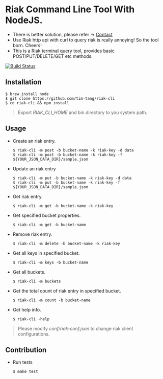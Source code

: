 Riak Command Line Tool With NodeJS.
========

- There is better solution, please refer -> [Contact](http://metadave.github.io/contact/)
- Use Riak http api with curl to query riak is really annoying! So the tool born. Cheers!
- This is a Riak terminal query tool, provides basic POST/PUT/DELETE/GET etc methods.

[![Build Status](https://travis-ci.org/tim-tang/riak-cli.svg)](https://travis-ci.org/tim-tang/riak-cli)

## Installation

    $ brew install node
    $ git clone https://github.com/tim-tang/riak-cli 
    $ cd riak-cli && npm install

> Export *RIAK_CLI_HOME* and bin directory to you system path.


## Usage

- Create an riak entry.

    ```
    $ riak-cli -m post -b bucket-name -k riak-key -d data
    $ riak-cli -m post -b bucket-name -k riak-key -f ${YOUR_JSON_DATA_DIR}/sample.json
    ```

- Update an riak entry

    ```
    $ riak-cli -m put -b bucket-name -k riak-key -d data
    $ riak-cli -m put -b bucket-name -k riak-key -f ${YOUR_JSON_DATA_DIR}/sample.json
    ```

- Get riak entry.

    ```
    $ riak-cli -m get -b bucket-name -k riak-key
    ```

- Get specified bucket properties.

    ```
    $ riak-cli -m get -b bucket-name
    ```

- Remove riak entry.

    ```
    $ riak-cli -m delete -b bucket-name -k riak-key
    ```

- Get all keys in specified bucket.
    
    ```
    $ riak-cli -m keys -b bucket-name
    ```

- Get all buckets.
    
    ```
    $ riak-cli -m buckets
    ```

- Get the total count of riak entry in specified bucket.

    ```
    $ riak-cli -m count -b bucket-name

- Get help info.

    ```
    $ riak-cli -help
    ```

> Please modify _conf/riak-conf.json_ to change riak client configurations.

## Contribution

- Run tests
    
    ```
    $ make test
    ```

